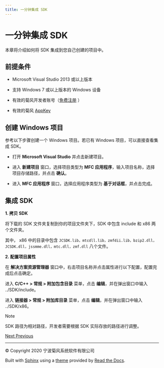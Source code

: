 ```yaml
---
title: 一分钟集成 SDK
---
```

# 一分钟集成 SDK

本章将介绍如何将 SDK 集成到您自己创建的项目中。



## 前提条件

  - Microsoft Visual Studio 2013 或以上版本

  - 支持 Windows 7 或以上版本的 Windows 设备

  - 有效的菊风开发者账号（[免费注册](http:///developer.juphoon.com/signup) ）

  - 有效的菊风 [AppKey](https://developer.juphoon.com/cn/document/V2.1/create-application.php)





## 创建 Windows 项目

参考以下步骤创建一个 Windows 项目。若已有 Windows 项目，可以直接查看集成 SDK。

  - 打开 **Microsoft Visual Studio** 并点击新建项目。

  - 进入 **新建项目** 窗口，选择项目类型为 **MFC 应用程序**，输入项目名称，选择项目存储路径，并点击 **确认**。

  - 进入 **MFC 应用程序** 窗口，选择应用程序类型为 **基于对话框**，并点击完成。





## 集成 SDK

**1. 拷贝 SDK**

将下载的 SDK 文件夹复制到你的项目文件夹下，SDK 中包含 include 和 x86 两个文件夹。

其中， x86 中的目录中包含
`JCSDK.lib，mtcdll.lib，zmfdii.lib，bzip2.dll，JCSDK.dll，jssmme.dll，mtc.dll，zmf.dll`
八个文件。

**2. 配置项目属性**

在 **解决方案资源管理器** 窗口中，右击项目名称并点击属性进行以下配置，配置完成后点击确定。

进入 **C/C++ \> 常规 \> 附加包含目录** 菜单，点击 **编辑**，并在弹出窗口中输入 ../SDK/include。

进入 **链接器 \> 常规 \> 附加库目录** 菜单，点击 **编辑**，并在弹出窗口中输入 ../SDK/x86。



Note

SDK 路径为相对路径，开发者需要根据 SDK 实际存放的路径进行调整。













[Next
](../../04_basic_func/index.html "多方语音通话")
[
Previous](00_run_demo.html "一分钟跑通 Demo")



-----



© Copyright 2020 宁波菊风系统软件有限公司



Built with [Sphinx](http://sphinx-doc.org/) using a
[theme](https://github.com/rtfd/sphinx_rtd_theme) provided by [Read the
Docs](https://readthedocs.org).








